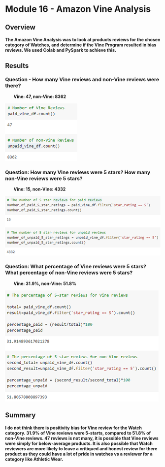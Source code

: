 # Module 16 - Amazon Vine Analysis

## Overview 

#### The Amazon Vine Analysis was to look at products reviews for the chosen category of Watches, and determine if the Vine Program resulted in bias reviews. We used Colab and PySpark to achieve this.


## Results
### Question - How many Vine reviews and non-Vine reviews were there?
&nbsp;&nbsp;&nbsp;&nbsp;&nbsp;&nbsp; **Vine: 47, non-Vine: 8362** 

![stacked_launch_outcomes](https://github.com/charlieburd/amazon_vine_analysis/blob/main/Resources/image%20(28).png)


### Question: How many Vine reviews were 5 stars? How many non-Vine reviews were 5 stars?
&nbsp;&nbsp;&nbsp;&nbsp;&nbsp;&nbsp; **Vine: 15, non-Vine: 4332** 

![stacked_launch_outcomes](https://github.com/charlieburd/amazon_vine_analysis/blob/main/Resources/image%20(29).png)


### Question: What percentage of Vine reviews were 5 stars? What percentage of non-Vine reviews were 5 stars?
&nbsp;&nbsp;&nbsp;&nbsp;&nbsp;&nbsp; **Vine: 31.9%, non-Vine: 51.8%** 

![stacked_launch_outcomes](https://github.com/charlieburd/amazon_vine_analysis/blob/main/Resources/image%20(30).png)


## Summary
#### I do not think there is positivity bias for Vine review for the Watch category. 31.9% of Vine reviews were 5-starts, compared to 51.8% of non-Vine reviews. 47 reviews is not many, it is possible that Vine reviews were simply for below-average products. It is also possible that Watch reviewers are more likely to leave a critiqued and honest review for there product as they could have a lot of pride in watches vs a reviewer for a category like Athletic Wear. 

